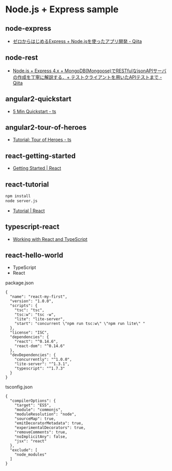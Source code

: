 # Node.js + Express sample

## node-express

- [ゼロからはじめるExpress + Node.jsを使ったアプリ開発 - Qiita](http://qiita.com/nkjm/items/723990c518acfee6e473)

## node-rest

- [Node.js + Express 4.x + MongoDB(Mongoose)でRESTfulなjsonAPIサーバの作成を丁寧に解説する．+ テストクライアントを用いたAPIテストまで - Qiita](http://qiita.com/shopetan/items/58a62a366aac4f5faa20)

## angular2-quickstart

- [5 Min Quickstart - ts](https://angular.io/docs/ts/latest/quickstart.html)

## angular2-tour-of-heroes

- [Tutorial: Tour of Heroes - ts](https://angular.io/docs/ts/latest/tutorial/)

## react-getting-started

- [Getting Started | React](https://facebook.github.io/react/docs/getting-started.html)

## react-tutorial

```bash
npm install
node server.js
```

- [Tutorial | React](https://facebook.github.io/react/docs/tutorial.html)

## typescript-react

- [Working with React and TypeScript](http://blog.wolksoftware.com/working-with-react-and-typescript)

## react-hello-world

- TypeScript
- React

package.json

```
{
  "name": "react-my-first",
  "version": "1.0.0",
  "scripts": {
    "tsc": "tsc",
    "tsc:w": "tsc -w",
    "lite": "lite-server",
    "start": "concurrent \"npm run tsc:w\" \"npm run lite\" "
  },
  "license": "ISC",
  "dependencies": {
    "react": "^0.14.6",
    "react-dom": "^0.14.6"
  },
  "devDependencies": {
    "concurrently": "^1.0.0",
    "lite-server": "^1.3.1",
    "typescript": "^1.7.3"
  }
}
```

tsconfig.json

```
{
  "compilerOptions": {
    "target": "ES5",
    "module": "commonjs",
    "moduleResolution": "node",
    "sourceMap": true,
    "emitDecoratorMetadata": true,
    "experimentalDecorators": true,
    "removeComments": true,
    "noImplicitAny": false,
    "jsx": "react"
  },
  "exclude": [
    "node_modules"
  ]
}
```
